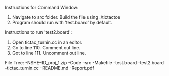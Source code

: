 Instructions for Command Window:
1. Navigate to src folder. Build the file using ./tictactoe
2. Program should run with 'test.board' by default.

Instructions to run 'test2.board':
1. Open tictac_turnin.cc in an editor. 
2. Go to line 110. Comment out line.
3. Got to line 111. Uncomment out line.

File Tree:
-NSHE–ID_proj_1.zip
	-Code
		-src
			-Makefile
			-test.board
			-test2.board
			-tictac_turnin.cc
	-README.md
	-Report.pdf
